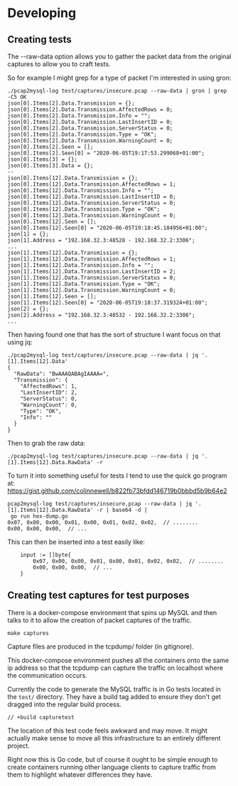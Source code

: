 # Developing

## Creating tests

The --raw-data option allows you to gather the packet data from the original captures to allow you to craft tests.

So for example I might grep for a type of packet I'm interested in using gron:

```
./pcap2mysql-log test/captures/insecure.pcap --raw-data | gron | grep -C5 OK
json[0].Items[2].Data.Transmission = {};
json[0].Items[2].Data.Transmission.AffectedRows = 0;
json[0].Items[2].Data.Transmission.Info = "";
json[0].Items[2].Data.Transmission.LastInsertID = 0;
json[0].Items[2].Data.Transmission.ServerStatus = 0;
json[0].Items[2].Data.Transmission.Type = "OK";
json[0].Items[2].Data.Transmission.WarningCount = 0;
json[0].Items[2].Seen = [];
json[0].Items[2].Seen[0] = "2020-06-05T19:17:53.299068+01:00";
json[0].Items[3] = {};
json[0].Items[3].Data = {};
--
json[0].Items[12].Data.Transmission = {};
json[0].Items[12].Data.Transmission.AffectedRows = 1;
json[0].Items[12].Data.Transmission.Info = "";
json[0].Items[12].Data.Transmission.LastInsertID = 0;
json[0].Items[12].Data.Transmission.ServerStatus = 0;
json[0].Items[12].Data.Transmission.Type = "OK";
json[0].Items[12].Data.Transmission.WarningCount = 0;
json[0].Items[12].Seen = [];
json[0].Items[12].Seen[0] = "2020-06-05T19:18:45.184956+01:00";
json[1] = {};
json[1].Address = "192.168.32.3:48528 - 192.168.32.2:3306";
...
json[1].Items[12].Data.Transmission = {};
json[1].Items[12].Data.Transmission.AffectedRows = 1;
json[1].Items[12].Data.Transmission.Info = "";
json[1].Items[12].Data.Transmission.LastInsertID = 2;
json[1].Items[12].Data.Transmission.ServerStatus = 0;
json[1].Items[12].Data.Transmission.Type = "OK";
json[1].Items[12].Data.Transmission.WarningCount = 0;
json[1].Items[12].Seen = [];
json[1].Items[12].Seen[0] = "2020-06-05T19:18:37.319324+01:00";
json[2] = {};
json[2].Address = "192.168.32.3:48532 - 192.168.32.2:3306";
...
```

Then having found one that has the sort of structure I want focus on that using jq:

```
./pcap2mysql-log test/captures/insecure.pcap --raw-data | jq '.[1].Items[12].Data'
{
  "RawData": "BwAAAQABAgIAAAA=",
  "Transmission": {
    "AffectedRows": 1,
    "LastInsertID": 2,
    "ServerStatus": 0,
    "WarningCount": 0,
    "Type": "OK",
    "Info": ""
  }
}
```

Then to grab the raw data:

```
./pcap2mysql-log test/captures/insecure.pcap --raw-data | jq '.[1].Items[12].Data.RawData' -r
```

To turn it into something useful for tests I tend to use the quick go program at:
https://gist.github.com/colinnewell/b822fb73bfdd146719b0bbbd5b9b64e2

```
pcap2mysql-log test/captures/insecure.pcap --raw-data | jq '.[1].Items[12].Data.RawData' -r | base64 -d |
 go run hex-dump.go
0x07, 0x00, 0x00, 0x01, 0x00, 0x01, 0x02, 0x02,  // ........
0x00, 0x00, 0x00,  // ...
```

This can then be inserted into a test easily like:

```
    input := []byte{
        0x07, 0x00, 0x00, 0x01, 0x00, 0x01, 0x02, 0x02,  // ........
        0x00, 0x00, 0x00,  // ...
    }
```

## Creating test captures for test purposes

There is a docker-compose environment that spins up MySQL and then talks to it
to allow the creation of packet captures of the traffic.

	make captures

Capture files are produced in the tcpdump/ folder (in gitignore).

This docker-compose environment pushes all the containers onto the same ip
address so that the tcpdump can capture the traffic on localhost where the
communication occurs.

Currently the code to generate the MySQL traffic is in Go tests located in the
`test/` directory.  They have a build tag added to ensure they don't get
dragged into the regular build process.

    // +build capturetest

The location of this test code feels awkward and may move.  It might actually
make sense to move all this infrastructure to an entirely different project.

Right now this is Go code, but of course it ought to be simple enough to create
containers running other language clients to capture traffic from them to
highlight whatever differences they have.
